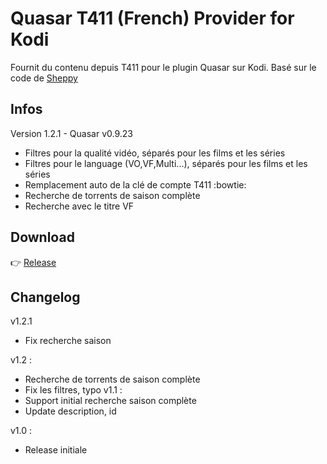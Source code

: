 
# Quasar T411 (French) Provider for Kodi
Fournit du contenu depuis T411 pour le plugin Quasar sur Kodi.
Basé sur le code de [Sheppy](https://github.com/Sheppounet/script.pulsar.cpb)
## Infos

Version 1.2.1 - Quasar v0.9.23
- Filtres pour la qualité vidéo, séparés pour les films et les séries
- Filtres pour le language (VO,VF,Multi...), séparés pour les films et les séries
- Remplacement auto de la clé de compte T411 :bowtie:
- Recherche de torrents de saison complète
- Recherche avec le titre VF

## Download

:point_right: [Release](https://github.com/likeitneverwentaway/script.quasar.t411/releases/latest)

## Changelog
v1.2.1 
- Fix recherche saison

v1.2 :
- Recherche de torrents de saison complète
- Fix les filtres, typo
v1.1 :
- Support initial recherche saison complète
- Update description, id

v1.0 :
- Release initiale